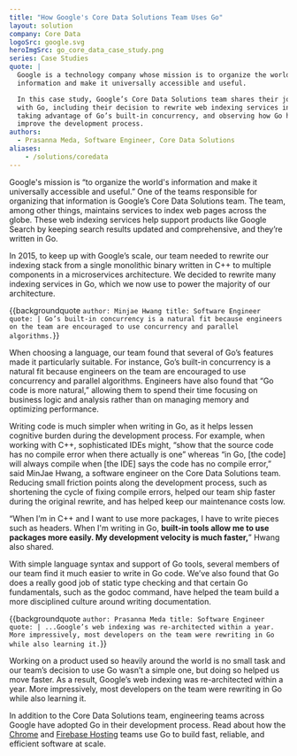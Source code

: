 ```yaml
---
title: "How Google's Core Data Solutions Team Uses Go"
layout: solution
company: Core Data
logoSrc: google.svg
heroImgSrc: go_core_data_case_study.png
series: Case Studies
quote: |
  Google is a technology company whose mission is to organize the world’s
  information and make it universally accessible and useful.

  In this case study, Google’s Core Data Solutions team shares their journey
  with Go, including their decision to rewrite web indexing services in Go,
  taking advantage of Go’s built-in concurrency, and observing how Go helps to
  improve the development process.
authors:
  - Prasanna Meda, Software Engineer, Core Data Solutions
aliases:
    - /solutions/coredata
---
```


Google's mission is “to organize the world's information and make it universally
accessible and useful.”  One of the teams responsible for organizing that
information is Google’s Core Data Solutions team. The team, among other things,
maintains services to index web pages across the globe. These web indexing
services help support products like Google Search by keeping search results
updated and comprehensive, and they’re written in Go.

In 2015, to keep up with Google’s scale, our team needed to rewrite our indexing
stack from a single monolithic binary written in C++ to multiple components in a
microservices architecture. We decided to rewrite many indexing services in Go,
which we now use to power the majority of our architecture.

{{backgroundquote `
  author: Minjae Hwang
  title: Software Engineer
  quote: |
    Go’s built-in concurrency is a natural fit because engineers on the team are
    encouraged to use concurrency and parallel algorithms.
`}}

When choosing a language, our team found that several of Go’s features made it
particularly suitable. For instance, Go’s built-in concurrency is a natural fit
because engineers on the team are encouraged to use concurrency and parallel
algorithms. Engineers have also found that “Go code is more natural,” allowing
them to spend their time focusing on business logic and analysis rather than on
managing memory and optimizing performance.

Writing code is much simpler when writing in Go, as it helps lessen cognitive
burden during the development process. For example, when working with C++,
sophisticated IDEs might, “show that the source code has no compile error when
there actually is one” whereas “in Go, [the code] will always compile when [the
IDE] says the code has no compile error,” said MinJae Hwang, a software engineer
on the Core Data Solutions team. Reducing small friction points along the
development process, such as shortening the cycle of fixing compile errors,
helped our team ship faster during the original rewrite, and has helped keep our
maintenance costs low.

“When I’m in C++ and I want to use more packages, I have to write pieces such as
headers. When I'm writing in Go, **built-in tools allow me to use packages more
easily. My development velocity is much faster,**” Hwang also shared.

With simple language syntax and support of Go tools, several members of our team
find it much easier to write in Go code. We’ve also found that Go does a really
good job of static type checking and that certain Go fundamentals, such as the
godoc command, have helped the team build a more disciplined culture around
writing documentation.

{{backgroundquote `
  author: Prasanna Meda
  title: Software Engineer
  quote: |
    ...Google’s web indexing was re-architected within a year. More impressively,
    most developers on the team were rewriting in Go while also learning it.
`}}

Working on a product used so heavily around the world is no small task and our
team’s decision to use Go wasn’t a simple one, but doing so helped us move
faster. As a result, Google’s web indexing was re-architected within a year.
More impressively, most developers on the team were rewriting in Go while also
learning it.

In addition to the Core Data Solutions team, engineering teams across Google
have adopted Go in their development process. Read about how the
[Chrome](/solutions/google/chrome/) and [Firebase
Hosting](/solutions/google/firebase/) teams use Go to build fast, reliable, and
efficient software at scale.
